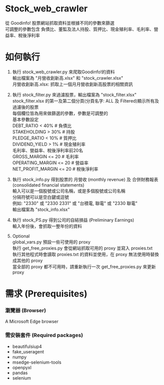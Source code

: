 # Stock_web_crawler
從 Goodinfo! 股票網站抓取資料並根據不同的參數來篩選  
可調整的參數包含 負債比、董監及法人持股、質押比、現金殖利率、毛利率、營益率、稅後淨利率

# 如何執行  
1. 執行 stock_web_crawler.py 來爬取Goodinfo!的資料  
輸出檔案為 "月營收創新高.xlsx" 和 "stock_crawler.xlsx"  
月營收創新高.xlsx: 抓取上一個月月營收創新高股票的相關資訊  

2. 執行 stock_filter.py 來過濾股票，輸出檔案為 "stock_filter.xlsx"  
stock_filter.xlsx 的第一及第二個分頁(分頁名字: ALL 及 Filtered)顯示所有及過濾後的股票  
每個欄位皆為用來做篩選的參數，參數是可調整的  
基本參數設定  
DEBT_RATIO < 40%        # 負債比  
STAKEHOLDING > 30%      # 持股  
PLEDGE_RATIO < 10%      # 質押比  
DIVIDEND_YIELD > 1%     # 現金殖利率  
毛利率、營益率、稅後淨利率前20名  
GROSS_MARGIN <= 20      # 毛利率  
OPERATING_MARGIN <= 20  # 營益率  
NET_PROFIT_MARGIN <= 20 # 稅後淨利率  

3. 執行 stock_info.py 得到股票的 月營收 (monthly revenue) 及 合併財務報表 (consolidated financial statements)  
輸入可以是一個股號或公司名稱，或是多個股號或公司名稱  
分隔符號可以是空白鍵或逗號  
例如: "2330" 或 "2330 2331" 或 "台積電, 聯電" 或 "2330 聯電"  
輸出檔案為 "stock_info.xlsx"  

4. 執行 stock_PS.py 得到公司的自結損益 (Preliminary Earnings)  
輸入年份後，會抓取一整年份的資料

5. Optional  
global_vars.py 預設一些可使用的 proxy  
執行 get_free_proxies.py 會從網站抓取可用的 proxy 並寫入 proxies.txt  
執行其他程式時會讀取 proxies.txt 的資料並使用，在 proxy 無法使用時替換成其他的 proxy  
當全部的 proxy 都不可用時，請重新執行一次 get_free_proxies.py 來更新 proxy

# 需求 (Prerequisites)
### 瀏覽器 (Browser)
A Microsoft Edge browser  

### 需安裝套件 (Required packages)
* beautifulsiup4  
* fake_useragent  
* numpy  
* msedge-selenium-tools  
* openpyxl  
* pandas  
* selenium  
